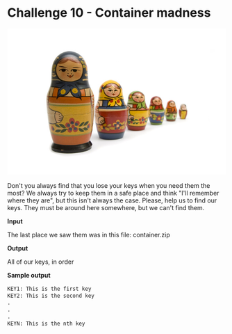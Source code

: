 # Challenge 10 - Container madness

![matryoshka dolls](matryoshka-dolls.jpg)

Don't you always find that you lose your keys when you need them the most? We always try to keep them in a safe place and think "I'll remember where they are", but this isn't always the case. Please, help us to find our keys. They must be around here somewhere, but we can't find them.

**Input**

The last place we saw them was in this file: container.zip

**Output**

All of our keys, in order

**Sample output**
```
KEY1: This is the first key
KEY2: This is the second key
.
.
.
KEYN: This is the nth key
```
